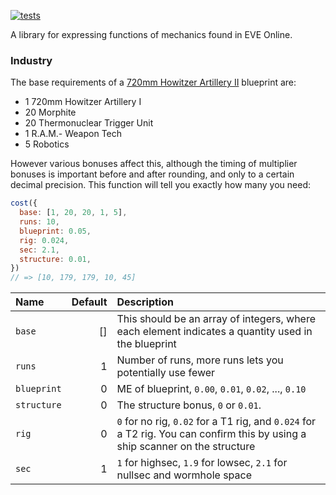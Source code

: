 [![tests](https://github.com/philihp/evemath/actions/workflows/tests.yml/badge.svg)](https://github.com/philihp/evemath/actions/workflows/tests.yml)

A library for expressing functions of mechanics found in EVE Online.

### Industry

The base requirements of a [720mm Howitzer Artillery II](https://everef.net/type/2970) blueprint are:

- 1 720mm Howitzer Artillery I
- 20 Morphite
- 20 Thermonuclear Trigger Unit
- 1 R.A.M.- Weapon Tech
- 5 Robotics

However various bonuses affect this, although the timing of multiplier bonuses is important before and after rounding, and only to a certain decimal precision. This function will tell you exactly how many you need:

```js
cost({
  base: [1, 20, 20, 1, 5],
  runs: 10,
  blueprint: 0.05,
  rig: 0.024,
  sec: 2.1,
  structure: 0.01,
})
// => [10, 179, 179, 10, 45]
```

| Name        | Default | Description                                                                                                                  |
| :---------- | ------: | :--------------------------------------------------------------------------------------------------------------------------- |
| `base`      |      [] | This should be an array of integers, where each element indicates a quantity used in the blueprint                           |
| `runs`      |       1 | Number of runs, more runs lets you potentially use fewer                                                                     |
| `blueprint` |       0 | ME of blueprint, `0.00`, `0.01`, `0.02`, ..., `0.10`                                                                         |
| `structure` |       0 | The structure bonus, `0` or `0.01`.                                                                                          |
| `rig`       |       0 | `0` for no rig, `0.02` for a T1 rig, and `0.024` for a T2 rig. You can confirm this by using a ship scanner on the structure |
| `sec`       |       1 | `1` for highsec, `1.9` for lowsec, `2.1` for nullsec and wormhole space                                                      |
